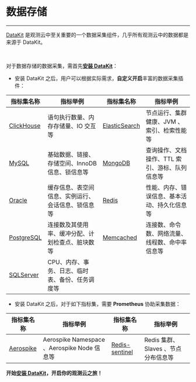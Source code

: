 # 数据存储

---

[DataKit](../../datakit/) 是观测云中至关重要的一个数据采集组件，几乎所有观测云中的数据都是来源于 DataKit。

<br />

对于数据存储的数据采集，需首先[**安装 DataKit**](../../datakit/datakit-install.md)：

- 安装 DataKit 之后，用户可以根据实际需求，**自定义开启**丰富的数据采集插件：

| 指标集名称                  | 指标举例                                                     | 指标集名称                        | 指标举例                                                   |
| --------------------------- | ------------------------------------------------------------ | --------------------------------- | ---------------------------------------------------------- |
| [ClickHouse](clickhouse.md) |  语句执行数量、内存存储量、IO 交互等                        | [ElasticSearch](elasticsearch.md) | 节点运行、集群健康、JVM 、索引、检索性能等 |
| [MySQL](mysql.md)  | 基础数据、链接、存储空间、InnoDB 信息、锁信息等              | [MongoDB](mongodb.md)             | 查询操作、文档操作、TTL 索引、游标、队列信息等         |
| [Oracle](oracle.md)           | 缓存信息、表空间信息、实例运行、会话信息、锁信息等         | [Redis](redis.md)               | 性能、内存、错误信息、基本活动、持久化信息等     |
| [PostgreSQL](postgresql.md) | 连接数及其使用率、缓冲分配、计划检查点、脏块数等                       | [Memcached](memcached.md)                 |   连接数、命令数、网络流量、线程数、命中率信息等   |
| [SQLServer](sqlserver.md)   | CPU、内存、事务、日志、临时表、备份、任务调度等 |                                   |                                                            |



- 安装 DataKit 之后，对于如下指标集，需要 **Prometheus** 协助采集数据：

| 指标集名称                  | 指标举例                                                     | 指标集名称                        | 指标举例                                                   |
| --------------------------- | ------------------------------------------------------------ | --------------------------------- | ---------------------------------------------------------- |
| [Aerospike](aerospike.md) |  Aerospike Namespace 、Aerospike Node 信息等                        | [Redis-sentinel](redis-sentinel.md) | Redis 集群、Slaves 、节点分布信息等 |


**开始[安装 DataKit](../../datakit/datakit-install.md)，开启你的观测云之旅！**
